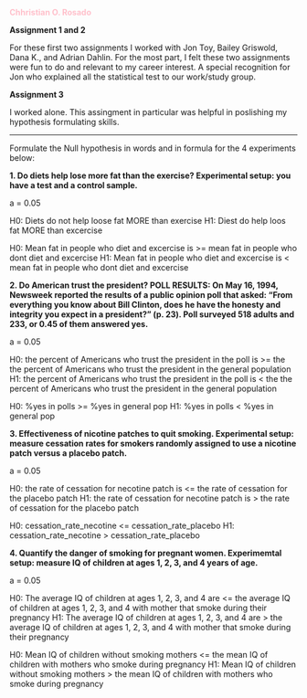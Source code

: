 <span style="color: pink;"><b>Chhristian O. Rosado</b></span>

<b>Assignment 1 and 2</b>

For these first two assignments I worked with Jon Toy, Bailey Griswold, Dana K., and Adrian Dahlin. 
For the most part, I felt these two assignments were fun to do and relevant to my career interest. A special recognition for Jon who explained all the statistical test to our work/study group.

<b>Assignment 3</b>

I worked alone. This assingment in particular was helpful in poslishing my hypothesis formulating skills. 



****
Formulate the Null hypothesis in words and in formula for the 4 experiments below:

<b>1.
Do diets help lose more fat than the exercise?
Experimental setup: you have a test and a control sample.</b>

a = 0.05

H0: Diets do not help loose fat MORE than exercise
H1: Diest do help loos fat MORE than excercise

H0: Mean fat in people who diet and excercise is >= mean fat in people who dont diet and excercise
H1: Mean fat in people who diet and excercise is < mean fat in people who dont diet and excercise

<b>2.
Do American trust the president?
POLL RESULTS: On May 16, 1994, Newsweek reported the results of a public opinion poll that asked: “From everything you know about Bill Clinton, does he have the honesty and integrity you expect in a president?” (p. 23). Poll surveyed 518 adults and 233, or 0.45 of them answered yes.</b>

a = 0.05

H0: the percent of Americans who trust the president in the poll is >= the the percent of Americans who trust the president in the general population
H1: the percent of Americans who trust the president in the poll is < the the percent of Americans who trust the president in the general population

H0: %yes in polls >= %yes in general pop
H1: %yes in polls < %yes in general pop

<b>3.
Effectiveness of nicotine patches to quit smoking.
Experimental setup: measure cessation rates for smokers randomly assigned to use a nicotine patch versus a placebo patch.</b>

a = 0.05

H0: the rate of cessation for necotine patch is <= the rate of cessation for the placebo patch
H1: the rate of cessation for necotine patch is > the rate of cessation for the placebo patch

H0: cessation_rate_necotine <= cessation_rate_placebo
H1: cessation_rate_necotine > cessation_rate_placebo

<b>4.
Quantify the danger of smoking for pregnant women.
Experimemtal setup: measure IQ of children at ages 1, 2, 3, and 4 years of age.</b>

a = 0.05

H0: The average IQ of children at ages 1, 2, 3, and 4 are <= the average IQ of children at ages 1, 2, 3, and 4 with mother that smoke during their pregnancy
H1: The average IQ of children at ages 1, 2, 3, and 4 are > the average IQ of children at ages 1, 2, 3, and 4 with mother that smoke during their pregnancy

H0: Mean IQ of children without smoking mothers <= the mean IQ of children with mothers who smoke during pregnancy
H1: Mean IQ of children without smoking mothers > the mean IQ of children with mothers who smoke during pregnancy

